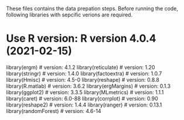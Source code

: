 These files contains the data prepation steps. Before running the code, following libraries with sepcific verions are required.

# Use  R version: R version 4.0.4 (2021-02-15)
library(ergm) # version: 4.1.2
library(reticulate) # version:  1.20
library(stringr) # version: 1.4.0
library(factoextra) # version: 1.0.7
library(Hmisc) # version: 4.5-0
library(reshape) # version: 0.8.8
library(R.matlab) # version: 3.6.2
library(ergMargins) # version: 0.1.3
library(ggplot2) # version: 3.3.5
library(MLmetrics) # version: 1.1.1
library(caret) # version: 6.0-88
library(corrplot) # version: 0.90
library(reshape2) # version: 1.4.4
library(ranger) # version: 0.13.1
library(randomForest) # version: 4.6-14
